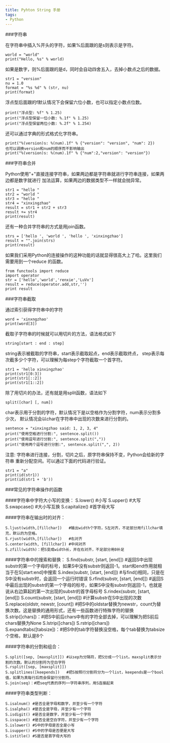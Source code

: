 ```yaml
---
title: Pyhton String 手册
tags:
- Python
---
```



###字符串

在字符串中插入%开头的字符，如果%后面跟的是s则表示是字符。

	world = "world"
	print("Hello, %s" % world)
如果是数字，则%后面跟的是d，同时会自动四舍五入，去掉小数点之后的数据。

	str1 = "version"
	nu = 1.0
	format = "%s %d" % (str, nu)
	print(format)
浮点型后面跟的f默认情况下会保留六位小数，也可以指定小数点位数。

	print("浮点型: %f" % 1.25)
	print("浮点型保留一位小数: %.1f" % 1.25)
	print("浮点型保留两位小数: %.2f" % 1.254)
还可以通过字典的形式格式化字符串。

	print("%(version)s: %(num).1f" % {"version": "version", "num": 2})
	也可以调换version和num的顺序而不影响输出
	print("%(version)s: %(num).1f" % {"num":2,"version": "version"})

###字符串合并

Python使用"+"直接连接字符串，如果两边都是字符串就进行字符串连接，如果两边都是数字就进行 加法运算，如果两边的数据类型不一样就会抛异常。

	str1 = "hello "
	str2 = "world "
	str3 = "hello "
	str4 = "xinxingzhao"
	result = str1 + str2 + str3
	result += str4
	print(result)
还有一种合并字符串的方式是用join函数。

	strs = ['hello ', 'world ', 'hello ', 'xinxingzhao']
	result = "".join(strs)
	print(result)
如果我们采用Python的连接操作的这种功能的话就显得很高大上了哈。这里我们需要用到一个reduce 的函数。

	from functools import reduce
	import operator
	str = ['hello','world','renxie','LuVx']
	result = reduce(operator.add,str,'')
	print result
	
###字符串截取

通过索引获得字符串中的字符

	word = 'xinxngzhao'
	print(word[3])
截取子字符串的时候就可以用切片的方法，语法格式如下

	string[start : end : step]
string表示被截取的字符串，start表示截取起点，end表示截取终点， step表示每次截多少个字符，可以理解为每step个字符截取一个首字符。

	str1 = 'hello xinxingzhao'
	print(str1[0:3])
	print(str1[::2])
	print(str1[1::2])
除了用切片的办法，还有就是用split函数，语法如下

	split([char] [, num])
char表示用于分割的字符，默认情况下是以空格作为分割字符，num表示分割多少次， 默认情况会以char在字符串中出现的次数来进行分割的。

	sentence = "xinxingzhao said: 1, 2, 3, 4"
	print("使用空格进行分割:", sentence.split())
	print("使用逗号进行分割:", sentence.split(","))
	print("使用两个逗号进行分割:", sentence.split(",", 2))
注意: 字符串进行连接，分割，切片之后，原字符串保持不变，Python会给新的字符串 重新分配空间。可以通过下面的代码进行验证。

	str1 = "a"
	print(id(str1))
	print(id(str1 + 'b'))

###常见的字符串操作的函数

####字符串中字符大小写的变换：
	S.lower() #小写
	S.upper() #大写
	S.swapcase() #大小写互换
	S.capitalize() #首字母大写

####字符串在输出时的对齐：

	S.ljust(width,[fillchar])   #输出width个字符，S左对齐，不足部分用fillchar填充，默认的为空格。
	S.rjust(width,[fillchar])   #右对齐
	S.center(width, [fillchar]) #中间对齐
	S.zfill(width)：把S变成width长，并在右对齐，不足部分用0补足

####字符串中的搜索和替换：
	S.find(substr, [start, [end]])
	#返回S中出现substr的第一个字母的标号，如果S中没有substr则返回-1。start和end作用就相当于在S[start:end]中搜索
	S.index(substr, [start, [end]])
	#与find()相同，只是在S中没有substr时，会返回一个运行时错误
	S.rfind(substr, [start, [end]])
	#返回S中最后出现的substr的第一个字母的标号，如果S中没有substr则返回-1，也就是说从右边算起的第一次出现的substr的首字母标号
	S.rindex(substr, [start, [end]])
	S.count(substr, [start, [end]])   #计算substr在S中出现的次数
	S.replace(oldstr, newstr, [count])
	#把S中的oldstar替换为newstr，count为替换次数。这是替换的通用形式，还有一些函数进行特殊字符的替换
	S.strip([chars])：#把S中前后chars中有的字符全部去掉，可以理解为把S前后chars替换为None
	S.lstrip([chars])
	S.rstrip([chars])
	S.expandtabs([tabsize])：#把S中的tab字符替换没空格，每个tab替换为tabsize个空格，默认是8个

####字符串的分割和组合：

	S.split([sep, [maxsplit]]) #以sep为分隔符，把S分成一个list。maxsplit表示分割的次数。默认的分割符为空白字符
	S.rsplit([sep, [maxsplit]])
	S.splitlines([keepends])   #把S按照行分割符分为一个list，keepends是一个bool值，如果为真每行后而会保留行分割符。
	S.join(seq)：#把seq代表的序列──字符串序列，用S连接起来

####字符串类型判断：

	S.isalnum() #是否全是字母和数字，并至少有一个字符
	S.isalpha() #是否全是字母，并至少有一个字符
	S.isdigit() #是否全是数字，并至少有一个字符
	S.isspace() #是否全是空白字符，并至少有一个字符
	S.islower() #S中的字母是否全是小写
	S.isupper() #S中的字母是否便是大写
	S.istitle() #S是否是首字母大写的 